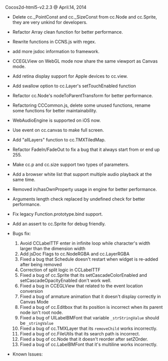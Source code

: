 Cocos2d-html5-v2.2.3 @ April.14, 2014

* Delete cc._PointConst and cc._SizeConst from cc.Node and cc.Sprite, they are very unkind for developers.
* Refactor Array clean function for better performance.
* Rewrite functions in CCNS.js with regex.
* add more jsdoc information to framework.
* CCEGLView on WebGL mode now share the same viewport as Canvas mode.
* Add retina display support for Apple devices to cc.view.
* Add swallow option to cc.Layer's setTouchEnabled function
* Refactor cc.Node's nodeToParentTransform for better performance.
* Refactoring CCCommon.js, delete some unused functions, rename some functions for better maintainability.
* WebAudioEngine is supported on iOS now.
* Use event on cc.canvas to make full screen.
* Add "allLayers" function to cc.TMXTiledMap.
* Refactor FadeIn/FadeOut to fix a bug that it always start from or end up 255.
* Make cc.p and cc.size support two types of parameters.
* Add a browser white list that support multiple audio playback at the same time.
* Removed in/hasOwnProperty usage in engine for better performance.
* Arguments length check replaced by undefined check for better performance.
* Fix legacy Function.prototype.bind support.
* Add an assert to cc.Sprite for debug friendly.

* Bugs fix:
    1. Avoid CCLabelTTF enter in infinite loop while character's width larger than the dimension width
    2. Add jsDoc Flags to cc.NodeRGBA and cc.LayerRGBA
    3. Fixed a bug that Schedule doesn't restart when widget is re-added after being removed
    4. Correction of split logic in CCLabelTTF
    4. Fixed a bug of cc.Sprite that its setCascadeColorEnabled and setCascadeOpacityEnabled  don't work well.
    5. Fixed a bug in CCEGLView that related to the event location conversion
    6. Fixed a bug of armature animation that it doesn't display correctly in Canvas Mode
    7. Fixed a bug of cc.Editbox that its position is incorrect when its parent node isn't root node.
    8. Fixed a bug of UILabelBMFont that variable `_strStringValue` should be `_stringValue`
    9. Fixed a bug of cc.TMXLayer that its `removeChild` works incorrectly.
    10. Fixed a bug of cc.FileUtils that its search path is incorrect.
    11. Fixed a bug of cc.Node that it doesn't reorder after setZOrder.
    12. Fixed a bug of cc.LabelBMFont that it's multiline works incorrectly.


* Known Issues:
